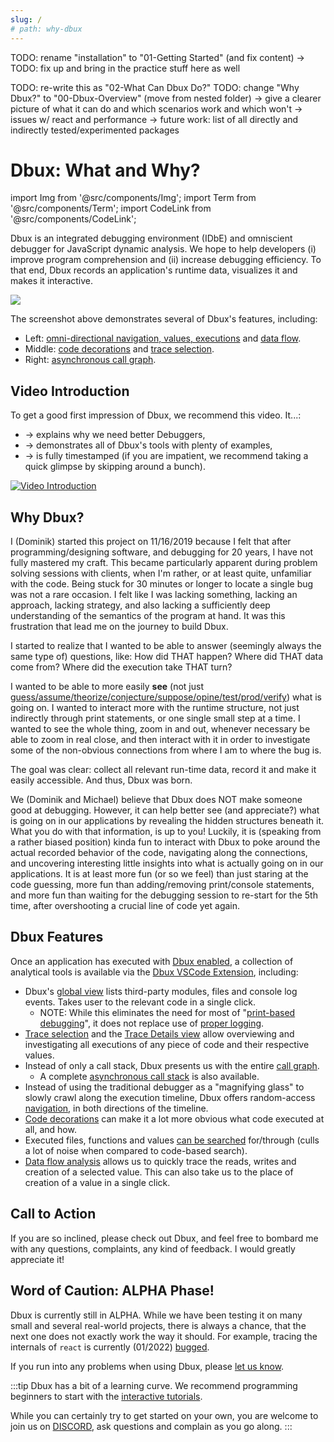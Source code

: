 ```yaml
---
slug: /
# path: why-dbux
---
```




TODO: rename "installation" to "01-Getting Started" (and fix content)
  → TODO: fix up and bring in the practice stuff here as well

TODO: re-write this as "02-What Can Dbux Do?"
  TODO: change "Why Dbux?" to "00-Dbux-Overview" (move from nested folder)
  → give a clearer picture of what it can do and which scenarios work and which won't
  → issues w/ react and performance
  → future work: list of all directly and indirectly tested/experimented packages




# Dbux: What and Why?

import Img from '@src/components/Img';
import Term from '@src/components/Term';
import CodeLink from '@src/components/CodeLink';


Dbux is an integrated debugging environment (IDbE) and omniscient debugger for JavaScript dynamic analysis. We hope to help developers (i) improve program comprehension and (ii) increase debugging efficiency. To that end, Dbux records an application's runtime data, visualizes it and makes it interactive.

<Img screen src="dbux-all-async1.png" />

The screenshot above demonstrates several of Dbux's features, including:

* Left: [omni-directional navigation, values, executions](./dynamic-analysis/30-trace-details.mdx) and [data flow](./dynamic-analysis/50-data-flow.mdx).
* Middle: [code decorations](./dynamic-analysis/04-code-decorations.mdx) and [trace selection](./dynamic-analysis/05-select-trace.mdx).
* Right: [asynchronous call graph](./dynamic-analysis/20-asynchronous-call-graph.mdx).

<!-- <a href="https://www.youtube.com/watch?v=m1ANEuZJFT8" target="_blank" alt="video">
   <img width="150px" src="https://img.youtube.com/vi/m1ANEuZJFT8/0.jpg" />
</a> -->


## Video Introduction

To get a good first impression of Dbux, we recommend this video. It...:

* → explains why we need better Debuggers,
* → demonstrates all of Dbux's tools with plenty of examples,
* → is fully timestamped (if you are impatient, we recommend taking a quick glimpse by skipping around a bunch).

[![Video Introduction](https://img.youtube.com/vi/N9W6rhHMKbA/0.jpg)](https://www.youtube.com/watch?v=N9W6rhHMKbA)



## Why Dbux?

<!-- https://docusaurus.io/docs/next/markdown-features/admonitions
:::caution -->

I (Dominik) started this project on 11/16/2019 because I felt that after programming/designing software, and debugging for 20 years, I have not fully mastered my craft. This became particularly apparent during problem solving sessions with clients, when I'm rather, or at least quite, unfamiliar with the code. Being stuck for 30 minutes or longer to locate a single bug was not a rare occasion. I felt like I was lacking something, lacking an approach, lacking strategy, and also lacking a sufficiently deep understanding of the semantics of the program at hand. It was this frustration that lead me on the journey to build Dbux.

I started to realize that I wanted to be able to answer (seemingly always the same type of) questions, like: How did THAT happen? Where did THAT data come from? Where did the execution take THAT turn?

I wanted to be able to more easily **see** (not just [guess/assume/theorize/conjecture/suppose/opine/test/prod/verify](https://www.thesaurus.com/browse/guess)) what is going on. I wanted to interact more with the runtime structure, not just indirectly through print statements, or one single small step at a time. I wanted to see the whole thing, zoom in and out, whenever necessary be able to zoom in real close, and then interact with it in order to investigate some of the non-obvious connections from where I am to where the bug is.

The goal was clear: collect all relevant run-time data, record it and make it easily accessible. And thus, Dbux was born. 

We (Dominik and Michael) believe that Dbux does NOT make someone good at debugging. However, it can help better see (and appreciate?) what is going on in our applications by revealing the hidden structures beneath it. What you do with that information, is up to you! Luckily, it is (speaking from a rather biased position) kinda fun to interact with Dbux to poke around the actual recorded behavior of the code, navigating along the connections, and uncovering interesting little insights into what is actually going on in our applications. It is at least more fun (or so we feel) than just staring at the code guessing, more fun than adding/removing print/console statements, and more fun than waiting for the debugging session to re-start for the 5th time, after overshooting a crucial line of code yet again.



## Dbux Features

<!-- TODO: make this part bigger and more visual -->

Once an application has executed with [Dbux enabled](./dynamic-analysis/02-enable-dbux.mdx), a collection of analytical tools is available via the [Dbux VSCode Extension](./tools-and-configuration/01-dbux-code.mdx), including:

* Dbux's [global view](./dynamic-analysis/07-global.mdx) lists third-party modules, files and console log events. Takes user to the relevant code in a single click.
  * NOTE: While this eliminates the need for most of "[print-based debugging](https://www.google.com/search?q=print-based+debugging&hl=en)", it does not replace use of [proper logging](https://www.google.com/search?q=logging+programming+best+practices).
* [Trace selection](./dynamic-analysis/05-select-trace.mdx) and the [Trace Details view](./dynamic-analysis/30-trace-details.mdx) allow overviewing and investigating all executions of any piece of code and their respective values.
* Instead of only a call stack, Dbux presents us with the entire [call graph](./dynamic-analysis/08-call-graph.mdx).
  * A complete [asynchronous call stack](./dynamic-analysis/08-call-graph.mdx#stack) is also available.
* Instead of using the traditional debugger as a "magnifying glass" to slowly crawl along the execution timeline, Dbux offers random-access [navigation](./dynamic-analysis/30-trace-details.mdx#navigation), in both directions of the timeline.
* [Code decorations](./dynamic-analysis/04-code-decorations.mdx) can make it a lot more obvious what code executed at all, and how.
* Executed files, functions and values [can be searched](./dynamic-analysis/40-search.mdx) for/through (culls a lot of noise when compared to code-based search).
* [Data flow analysis](./dynamic-analysis/50-data-flow.mdx) allows us to quickly trace the reads, writes and creation of a selected value. This can also take us to the place of creation of a value in a single click.

## Call to Action

If you are so inclined, please check out Dbux, and feel free to bombard me with any questions, complaints, any kind of feedback. I would greatly appreciate it!

## Word of Caution: ALPHA Phase!

Dbux is currently still in ALPHA. While we have been testing it on many small <CodeLink path="samples" /> and <CodeLink path="dbux-projects/src/projects" >several real-world projects</CodeLink>, there is always a chance, that the next one does not exactly work the way it should. For example, tracing the internals of `react` is currently (01/2022) [bugged](https://github.com/Domiii/dbux/issues/640).

If you run into any problems when using Dbux, please [let us know](https://discord.gg/8kR2a7h).

:::tip
Dbux has a bit of a learning curve. We recommend programming beginners to start with the [interactive tutorials](./dbux-practice/02-tutorial.md).

While you can certainly try to get started on your own, you are welcome to join us on [DISCORD](https://discord.gg/8kR2a7h), ask questions and complain as you go along.
:::



<!-- ### Debugging Known vs. Unknown Code

TODO -->



<!-- These days, I personally feel even when debugging without Dbux that I start by strategizing, rather than "going with my gut" and put together a priority queue of places to check, before taking the next step. -->


<!-- Debugging is a quintessential task in the day-to-day life of a software developer. Something went wrong, and it is our job to fix it. Sometimes it is something that we did, sometimes it is someone else in our team, and sometimes it is under-documented, malfunctioning behavior or a regression in a dependency. Sometimes the bug is hiding in code we have recently been working on, sometimes it is hiding in code that we have almost entirely forgotten, sometimes it is hidden in the depth of the `node_modules` folder. -->

<!-- While debugging can be tough, we can get a leg up if we have designed a decent software architecture and proper working knowledge of used technology, frameworks and libraries. But even then,  -->



